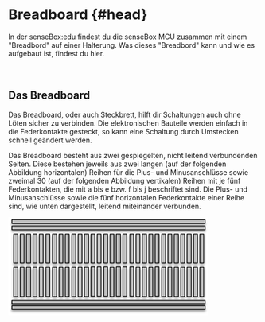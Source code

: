 # Breadboard {#head}

<div class="description">
	In der senseBox:edu findest du die senseBox MCU zusammen mit einem "Breadbord" auf einer Halterung. 
	Was dieses "Breadbord" kann und wie es aufgebaut ist, findest du hier.
</div>
<div class="line">
    <br>
    <br>
</div>

## Das Breadboard
Das Breadboard, oder auch Steckbrett, hilft dir Schaltungen auch ohne Löten sicher zu verbinden. Die elektronischen Bauteile werden einfach in die Federkontakte gesteckt, so kann eine Schaltung durch Umstecken schnell geändert werden. 

Das Breadboard besteht aus zwei gespiegelten, nicht leitend verbundenden Seiten. Diese bestehen jeweils aus zwei langen (auf der folgenden Abbildung horizontalen) Reihen für die Plus- und Minusanschlüsse sowie zweimal 30 (auf der folgenden Abbildung vertikalen) Reihen mit je fünf Federkontakten, die mit a bis e bzw. f bis j beschriftet sind. Die Plus- und Minusanschlüsse sowie die fünf horizontalen Federkontakte einer Reihe sind, wie unten dargestellt, leitend miteinander verbunden.

![Breadboard](../pictures/Breadboard.png)
